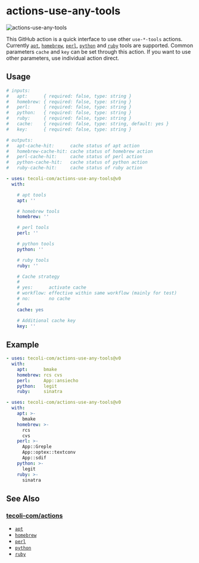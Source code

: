 # actions-use-any-tools

![actions-use-any-tools](https://github.com/tecoli-com/actions-use-any-tools/actions/workflows/test.yml/badge.svg)

This GitHub action is a quick interface to use other `use-*-tools`
actions.  Currently
[`apt`](https://github.com/tecoli-com/actions-use-apt-tools),
[`homebrew`](https://github.com/tecoli-com/actions-use-homebrew-tools),
[`perl`](https://github.com/tecoli-com/actions-use-perl-tools),
[`python`](https://github.com/tecoli-com/actions-use-python-tools)
and
[`ruby`](https://github.com/tecoli-com/actions-use-ruby-tools)
tools are supported.  Common parameters `cache` and `key` can be
set through this action.  If you want to use other parameters, use
individual action direct.

## Usage

```yaml
# inputs:
#   apt:      { required: false, type: string }
#   homebrew: { required: false, type: string }
#   perl:     { required: false, type: string }
#   python:   { required: false, type: string }
#   ruby:     { required: false, type: string }
#   cache:    { required: false, type: string, default: yes }
#   key:      { required: false, type: string }

# outputs:
#   apt-cache-hit:      cache status of apt action
#   homebrew-cache-hit: cache status of homebrew action
#   perl-cache-hit:     cache status of perl action
#   python-cache-hit:   cache status of python action
#   ruby-cache-hit:     cache status of ruby action

- uses: tecoli-com/actions-use-any-tools@v0
  with:

    # apt tools
    apt: ''

    # homebrew tools
    homebrew: ''

    # perl tools
    perl: ''

    # python tools
    python: ''

    # ruby tools
    ruby: ''

    # Cache strategy
    #
    # yes:      activate cache
    # workflow: effective within same workflow (mainly for test)
    # no:       no cache
    #
    cache: yes

    # Additional cache key
    key: ''

```

## Example

```yaml
- uses: tecoli-com/actions-use-any-tools@v0
  with:
    apt:      bmake
    homebrew: rcs cvs
    perl:     App::ansiecho
    python:   legit
    ruby:     sinatra
```

```yaml
- uses: tecoli-com/actions-use-any-tools@v0
  with:
    apt: >-
      bmake
    homebrew: >-
      rcs
      cvs
    perl: >-
      App::Greple
      App::optex::textconv
      App::sdif
    python: >-
      legit
    ruby: >-
      sinatra
```

## See Also

### [tecoli-com/actions](https://github.com/tecoli-com/actions)

- [`apt`](https://github.com/tecoli-com/actions-use-apt-tools)
- [`homebrew`](https://github.com/tecoli-com/actions-use-homebrew-tools)
- [`perl`](https://github.com/tecoli-com/actions-use-perl-tools)
- [`python`](https://github.com/tecoli-com/actions-use-python-tools)
- [`ruby`](https://github.com/tecoli-com/actions-use-ruby-tools)
